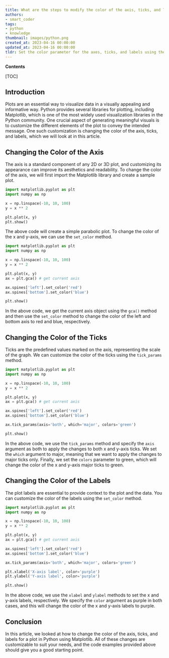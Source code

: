 ```yaml
---
title: What are the steps to modify the color of the axis, ticks, and labels in a plot?
authors:
- smart_coder
tags:
- python
- knowledge
thumbnail: images/python.png
created_at: 2023-04-16 00:00:00
updated_at: 2023-04-16 00:00:00
tldr: Set the color parameter for the axes, ticks, and labels using the plt.tick\_params() and plt.xlabel()/plt.ylabel() functions in matplotlib.
---
```


**Contents**

[TOC]

## Introduction

Plots are an essential way to visualize data in a visually appealing and informative way. Python provides several libraries for plotting, including Matplotlib, which is one of the most widely used visualization libraries in the Python community. One crucial aspect of generating meaningful visuals is to customize the different elements of the plot to convey the intended message. One such customization is changing the color of the axis, ticks, and labels, which we will look at in this article.

## Changing the Color of the Axis

The axis is a standard component of any 2D or 3D plot, and customizing its appearance can improve its aesthetics and readability. To change the color of the axis, we will first import the Matplotlib library and create a sample plot.

```python
import matplotlib.pyplot as plt
import numpy as np

x = np.linspace(-10, 10, 100)
y = x ** 2

plt.plot(x, y)
plt.show()
```

The above code will create a simple parabolic plot. To change the color of the x and y-axis, we can use the `set_color` method. 

```python
import matplotlib.pyplot as plt
import numpy as np

x = np.linspace(-10, 10, 100)
y = x ** 2

plt.plot(x, y)
ax = plt.gca() # get current axis

ax.spines['left'].set_color('red')
ax.spines['bottom'].set_color('blue')

plt.show()
```

In the above code, we get the current axis object using the `gca()` method and then use the `set_color` method to change the color of the left and bottom axis to red and blue, respectively.

## Changing the Color of the Ticks

Ticks are the predefined values marked on the axis, representing the scale of the graph. We can customize the color of the ticks using the `tick_params` method.

```python
import matplotlib.pyplot as plt
import numpy as np

x = np.linspace(-10, 10, 100)
y = x ** 2

plt.plot(x, y)
ax = plt.gca() # get current axis

ax.spines['left'].set_color('red')
ax.spines['bottom'].set_color('blue')

ax.tick_params(axis='both', which='major', colors='green')

plt.show()
```

In the above code, we use the `tick_params` method and specify the `axis` argument as both to apply the changes to both x and y-axis ticks. We set the `which` argument to major, meaning that we want to apply the changes to major ticks only. Finally, we set the `colors` parameter to green, which will change the color of the x and y-axis major ticks to green.

## Changing the Color of the Labels

The plot labels are essential to provide context to the plot and the data. You can customize the color of the labels using the `set_color` method.

```python
import matplotlib.pyplot as plt
import numpy as np

x = np.linspace(-10, 10, 100)
y = x ** 2

plt.plot(x, y)
ax = plt.gca() # get current axis

ax.spines['left'].set_color('red')
ax.spines['bottom'].set_color('blue')

ax.tick_params(axis='both', which='major', colors='green')

plt.xlabel('X-axis label', color='purple')
plt.ylabel('Y-axis label', color='purple')

plt.show()
```

In the above code, we use the `xlabel` and `ylabel` methods to set the x and y-axis labels, respectively. We specify the `color` argument as purple in both cases, and this will change the color of the x and y-axis labels to purple.

## Conclusion

In this article, we looked at how to change the color of the axis, ticks, and labels for a plot in Python using Matplotlib. All of these changes are customizable to suit your needs, and the code examples provided above should give you a good starting point.

